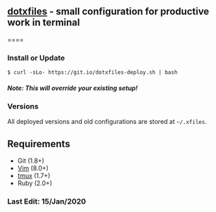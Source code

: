 ## [dotxfiles](https://github.com/sfate/dotxfiles) - small configuration for productive work in terminal
====

### Install or Update
`$ curl -sLo- https://git.io/dotxfiles-deploy.sh | bash`
##### *Note*: This will override your existing setup!

### Versions
All deployed versions and old configurations are stored at `~/.xfiles`.

## Requirements
* Git (1.8+)
* [Vim](https://github.com/sfate/dotvimmy) (8.0+)
* [tmux](https://github.com/sfate/dotxfiles/blob/master/dots/tmux.conf) (1.7+)
* Ruby (2.0+)

### Last Edit: 15/Jan/2020
